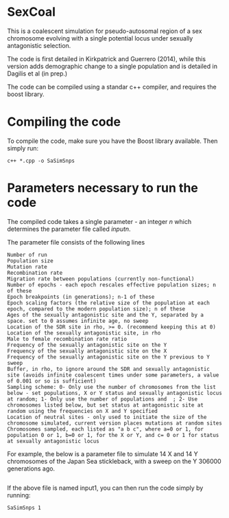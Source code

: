 # SexCoal
This is a coalescent simulation for pseudo-autosomal region of a sex chromosome evolving with a single potential locus under sexually antagonistic selection.

The code is first detailed in Kirkpatrick and Guerrero (2014), while this version adds demographic change to a single population and is detailed in Dagilis et al (in prep.)

The code can be compiled using a standar c++ compiler, and requires the boost library.


# Compiling the code

To compile the code, make sure you have the Boost library available. Then simply run:

```
c++ *.cpp -o SaSimSnps
```

# Parameters necessary to run the code

The compiled code takes a single parameter - an integer $n$ which determines the parameter file called $inputn$.

The parameter file consists of the following lines

```
Number of run
Population size
Mutation rate
Recombination rate
Migration rate between populations (currently non-functional)
Number of epochs - each epoch rescales effective population sizes; n of these
Epoch breakpoints (in generations); n-1 of these
Epoch scaling factors (the relative size of the population at each epoch, compared to the modern population size); n of these
Ages of the sexually antagonistic site and the Y, separated by a space. set to 0 assumes infinite age, no sweep
Location of the SDR site in rho, >= 0. (recommend keeping this at 0)
Location of the sexually antagonistic site, in rho
Male to female recombination rate ratio
Frequency of the sexually antagonistic site on the Y
Frequency of the sexually antagonistic site on the X
Frequency of the sexually antagonistic site on the Y previous to Y sweep
Buffer, in rho, to ignore around the SDR and sexually antagonistic site (avoids infinite coalescent times under some parameters, a value of 0.001 or so is sufficient)
Sampling scheme: 0- Only use the number of chromosomes from the list below - set populations, X or Y status and sexually antagonistic locus at random; 1- Only use the number of populations and  ; 2- Use chromosomes listed below, but set status at antagonistic site at random using the frequencies on X and Y specified
Location of neutral sites - only used to initiate the size of the chromosome simulated, current version places mutations at random sites
Chromosomes sampled, each listed as "a b c", where a=0 or 1, for population 0 or 1, b=0 or 1, for the X or Y, and c= 0 or 1 for status at sexually antagonistic locus 
```

For example, the below is a parameter file to simulate 14 X and 14 Y chromosomes of the Japan Sea stickleback, with a sweep on the Y 306000 generations ago.

```

```


If the above file is named input1, you can then run the code simply by running:

```
SaSimSnps 1
```
